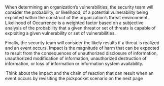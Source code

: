 When determining an organization’s vulnerabilities, the security team will consider the probability, or likelihood, of a potential vulnerability being exploited within the construct of the organization’s threat environment. Likelihood of Occurrence is a weighted factor based on a subjective analysis of the probability that a given threat or set of threats is capable of exploiting a given vulnerability or set of vulnerabilities.

Finally, the security team will consider the likely results if a threat is realized and an event occurs. Impact is the magnitude of harm that can be expected to result from the consequences of unauthorized disclosure of information, unauthorized modification of information, unauthorized destruction of information, or loss of information or information system availability.

 Think about the impact and the chain of reaction that can result when an event occurs by revisiting the pickpocket scenario on the next page
